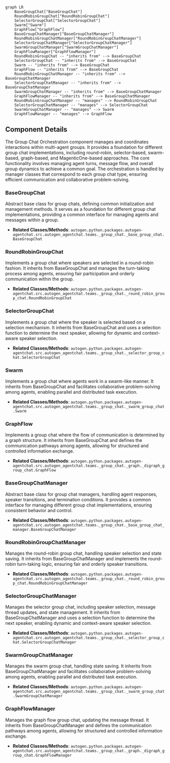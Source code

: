 ```mermaid
graph LR
    BaseGroupChat["BaseGroupChat"]
    RoundRobinGroupChat["RoundRobinGroupChat"]
    SelectorGroupChat["SelectorGroupChat"]
    Swarm["Swarm"]
    GraphFlow["GraphFlow"]
    BaseGroupChatManager["BaseGroupChatManager"]
    RoundRobinGroupChatManager["RoundRobinGroupChatManager"]
    SelectorGroupChatManager["SelectorGroupChatManager"]
    SwarmGroupChatManager["SwarmGroupChatManager"]
    GraphFlowManager["GraphFlowManager"]
    RoundRobinGroupChat -- "inherits from" --> BaseGroupChat
    SelectorGroupChat -- "inherits from" --> BaseGroupChat
    Swarm -- "inherits from" --> BaseGroupChat
    GraphFlow -- "inherits from" --> BaseGroupChat
    RoundRobinGroupChatManager -- "inherits from" --> BaseGroupChatManager
    SelectorGroupChatManager -- "inherits from" --> BaseGroupChatManager
    SwarmGroupChatManager -- "inherits from" --> BaseGroupChatManager
    GraphFlowManager -- "inherits from" --> BaseGroupChatManager
    RoundRobinGroupChatManager -- "manages" --> RoundRobinGroupChat
    SelectorGroupChatManager -- "manages" --> SelectorGroupChat
    SwarmGroupChatManager -- "manages" --> Swarm
    GraphFlowManager -- "manages" --> GraphFlow
```

## Component Details

The Group Chat Orchestration component manages and coordinates interactions within multi-agent groups. It provides a foundation for different group chat implementations, including round-robin, selector-based, swarm-based, graph-based, and MagenticOne-based approaches. The core functionality involves managing agent turns, message flow, and overall group dynamics to achieve a common goal. The orchestration is handled by manager classes that correspond to each group chat type, ensuring efficient communication and collaborative problem-solving.

### BaseGroupChat
Abstract base class for group chats, defining common initialization and management methods. It serves as a foundation for different group chat implementations, providing a common interface for managing agents and messages within a group.
- **Related Classes/Methods**: `autogen.python.packages.autogen-agentchat.src.autogen_agentchat.teams._group_chat._base_group_chat.BaseGroupChat`

### RoundRobinGroupChat
Implements a group chat where speakers are selected in a round-robin fashion. It inherits from BaseGroupChat and manages the turn-taking process among agents, ensuring fair participation and orderly communication within the group.
- **Related Classes/Methods**: `autogen.python.packages.autogen-agentchat.src.autogen_agentchat.teams._group_chat._round_robin_group_chat.RoundRobinGroupChat`

### SelectorGroupChat
Implements a group chat where the speaker is selected based on a selection mechanism. It inherits from BaseGroupChat and uses a selection function to determine the next speaker, allowing for dynamic and context-aware speaker selection.
- **Related Classes/Methods**: `autogen.python.packages.autogen-agentchat.src.autogen_agentchat.teams._group_chat._selector_group_chat.SelectorGroupChat`

### Swarm
Implements a group chat where agents work in a swarm-like manner. It inherits from BaseGroupChat and facilitates collaborative problem-solving among agents, enabling parallel and distributed task execution.
- **Related Classes/Methods**: `autogen.python.packages.autogen-agentchat.src.autogen_agentchat.teams._group_chat._swarm_group_chat.Swarm`

### GraphFlow
Implements a group chat where the flow of communication is determined by a graph structure. It inherits from BaseGroupChat and defines the communication pathways among agents, allowing for structured and controlled information exchange.
- **Related Classes/Methods**: `autogen.python.packages.autogen-agentchat.src.autogen_agentchat.teams._group_chat._graph._digraph_group_chat.GraphFlow`

### BaseGroupChatManager
Abstract base class for group chat managers, handling agent responses, speaker transitions, and termination conditions. It provides a common interface for managing different group chat implementations, ensuring consistent behavior and control.
- **Related Classes/Methods**: `autogen.python.packages.autogen-agentchat.src.autogen_agentchat.teams._group_chat._base_group_chat_manager.BaseGroupChatManager`

### RoundRobinGroupChatManager
Manages the round-robin group chat, handling speaker selection and state saving. It inherits from BaseGroupChatManager and implements the round-robin turn-taking logic, ensuring fair and orderly speaker transitions.
- **Related Classes/Methods**: `autogen.python.packages.autogen-agentchat.src.autogen_agentchat.teams._group_chat._round_robin_group_chat.RoundRobinGroupChatManager`

### SelectorGroupChatManager
Manages the selector group chat, including speaker selection, message thread updates, and state management. It inherits from BaseGroupChatManager and uses a selection function to determine the next speaker, enabling dynamic and context-aware speaker selection.
- **Related Classes/Methods**: `autogen.python.packages.autogen-agentchat.src.autogen_agentchat.teams._group_chat._selector_group_chat.SelectorGroupChatManager`

### SwarmGroupChatManager
Manages the swarm group chat, handling state saving. It inherits from BaseGroupChatManager and facilitates collaborative problem-solving among agents, enabling parallel and distributed task execution.
- **Related Classes/Methods**: `autogen.python.packages.autogen-agentchat.src.autogen_agentchat.teams._group_chat._swarm_group_chat.SwarmGroupChatManager`

### GraphFlowManager
Manages the graph flow group chat, updating the message thread. It inherits from BaseGroupChatManager and defines the communication pathways among agents, allowing for structured and controlled information exchange.
- **Related Classes/Methods**: `autogen.python.packages.autogen-agentchat.src.autogen_agentchat.teams._group_chat._graph._digraph_group_chat.GraphFlowManager`
